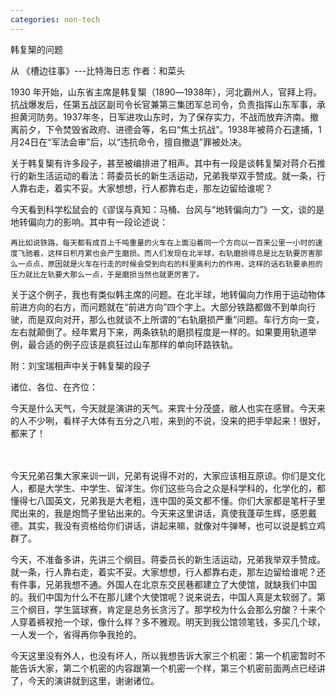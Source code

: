 ```yaml
---
categories: non-tech
---
```

韩复榘的问题

从 《槽边往事》---比特海日志 作者：和菜头



1930 年开始，山东省主席是韩复榘（1890―1938年），河北霸州人，官拜上将。抗战爆发后，任第五战区副司令长官兼第三集团军总司令，负责指挥山东军事，承担黄河防务。1937年冬，日军进攻山东时，为了保存实力，不战而放弃济南。撤离前夕，下令焚毁省政府、进德会等，名曰“焦土抗战”。1938年被蒋介石逮捕，1月24日在“军法会审”后，以“违抗命令，擅自撤退”罪被处决。



关于韩复榘有许多段子，甚至被编排进了相声。其中有一段是谈韩复榘对蒋介石推行的新生活运动的看法：蒋委员长的新生活运动，兄弟我举双手赞成。就一条，行人靠右走，着实不妥。大家想想，行人都靠右走，那左边留给谁呢？



今天看到科学松鼠会的《谬误与真知：马桶、台风与“地转偏向力”》一文，谈的是地转偏向力的影响。其中有一段论述说：



    再比如说铁路，每天都有成百上千吨重量的火车在上面沿着同一个方向以一百来公里一小时的速度飞驰着，这样日积月累也会产生磨损。而人们发现在北半球，右轨磨损得总是比左轨要厉害那么一点点，原因就是火车在行走的时候会受到向右的科里奥利力的作用，这样的话右轨要承担的压力就比左轨要大那么一点，于是磨损当然也就更厉害了。



关于这个例子，我也有类似韩主席的问题。在北半球，地转偏向力作用于运动物体前进方向的右方，而问题就在“前进方向”四个字上。大部分铁路都做不到单向行驶，而是双向对开，那么也就谈不上所谓的“右轨磨损严重”问题。车行方向一变，左右就颠倒了。经年累月下来，两条铁轨的磨损程度是一样的。如果要用轨道举例，最合适的例子应该是疯狂过山车那样的单向环路铁轨。



附：刘宝瑞相声中关于韩复榘的段子



诸位、各位、在齐位：



今天是什么天气，今天就是演讲的天气。来宾十分茂盛，敝人也实在感冒。今天来的人不少咧，看样子大体有五分之八啦，来到的不说，没来的把手举起来！很好，都来了！

　　

今天兄弟召集大家来训一训，兄弟有说得不对的，大家应该相互原谅。你们是文化人，都是大学生、中学生、留洋生。你们这些乌合之众是科学科的，化学化的，都懂得七八国英文，兄弟我是大老粗，连中国的英文都不懂。你们大家都是笔杆子里爬出来的，我是炮筒子里钻出来的。今天来这里讲话，真使我蓬荜生辉，感恩戴德。其实，我没有资格给你们讲话，讲起来嘛，就像对牛弹琴，也可以说是鹤立鸡群了。



今天，不准备多讲，先讲三个纲目。蒋委员长的新生活运动，兄弟我举双手赞成。就一条，行人靠右走，着实不妥。大家想想，行人都靠右走，那左边留给谁呢？还有件事，兄弟我想不通。外国人在北京东交民巷都建立了大使馆，就缺我们中国的。我们中国为什么不在那儿建个大使馆呢？说来说去，中国人真是太软弱了。第三个纲目，学生篮球赛，肯定是总务长贪污了。那学校为什么会那么穷酸？十来个人穿着裤衩抢一个球，像什么样？多不雅观。明天到我公馆领笔钱，多买几个球，一人发一个，省得再你争我抢的。



今天这里没有外人，也没有坏人，所以我想告诉大家三个机密：第一个机密暂时不能告诉大家，第二个机密的内容跟第一个机密一个样，第三个机密前面两点已经讲了，今天的演讲就到这里，谢谢诸位。
